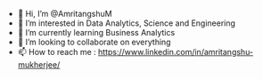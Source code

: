 - 👋 Hi, I’m @AmritangshuM
- 👀 I’m interested in Data Analytics, Science and Engineering
- 🌱 I’m currently learning Business Analytics
- 💞️ I’m looking to collaborate on everything
- 📫 How to reach me : https://www.linkedin.com/in/amritangshu-mukherjee/

<!---
AmritangshuM/AmritangshuM is a ✨ special ✨ repository because its `README.md` (this file) appears on your GitHub profile.
You can click the Preview link to take a look at your changes.
--->
